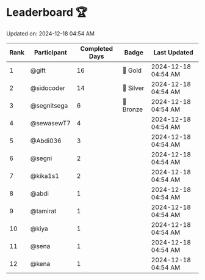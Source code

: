 # Leaderboard 🏆

Updated on: 2024-12-18 04:54 AM

| Rank | Participant       | Completed Days | Badge      | Last Updated         |
|------|-------------------|----------------|------------|----------------------|
| 1    | @gift             | 16             | 🏅 Gold     | 2024-12-18 04:54 AM |
| 2    | @sidocoder        | 14             | 🥈 Silver   | 2024-12-18 04:54 AM |
| 3    | @segnitsega       | 6              | 🥉 Bronze   | 2024-12-18 04:54 AM |
| 4    | @sewasewT7        | 4              |            | 2024-12-18 04:54 AM |
| 5    | @Abdi036          | 3              |            | 2024-12-18 04:54 AM |
| 6    | @segni            | 2              |            | 2024-12-18 04:54 AM |
| 7    | @kika1s1          | 2              |            | 2024-12-18 04:54 AM |
| 8    | @abdi             | 1              |            | 2024-12-18 04:54 AM |
| 9    | @tamirat          | 1              |            | 2024-12-18 04:54 AM |
| 10   | @kiya             | 1              |            | 2024-12-18 04:54 AM |
| 11   | @sena             | 1              |            | 2024-12-18 04:54 AM |
| 12   | @kena             | 1              |            | 2024-12-18 04:54 AM |
